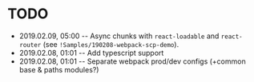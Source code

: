 # TODO

- 2019.02.09, 05:00 -- Async chunks with `react-loadable` and `react-router` (see `!Samples/190208-webpack-scp-demo`).
- 2019.02.08, 01:01 -- Add typescript support
- 2019.02.08, 01:01 -- Separate webpack prod/dev configs (+common base & paths modules?)

